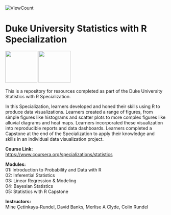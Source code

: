 ![ViewCount](https://views.whatilearened.today/views/github/mattpinkerton/Duke_Statistics_With_R.svg?cache=remove)

# Duke University Statistics with R Specialization

<img src="https://user-images.githubusercontent.com/85677826/153495601-652b2080-1de4-4590-bc6e-baf261d0d217.png" width="100" height="100"> <img src="https://user-images.githubusercontent.com/85677826/153495667-c2757343-349d-455d-a343-af59a6d2bf7f.png" width="100" height="100">

This is a repository for resources completed as part of the Duke University Statistics with R Specialization.

In this Specialization, learners developed and honed their skills using R
to produce data visualizations. Learners created a range of figures,
from simple figures like histograms and scatter plots to more complex
figures like alluvial diagrams and heat maps. Learners incorporated
these visualization into reproducible reports and data dashboards.
Learners completed a Capstone at the end of the Specialization to
apply their knowledge and skills in an individual data visualization
project.

**Course Link:**\
https://www.coursera.org/specializations/statistics

**Modules:**\
01: Introduction to Probability and Data with R\
02: Inferential Statistics\
03: Linear Regression & Modeling\
04: Bayesian Statistics\
05: Statistics with R Capstone

**Instructors:**\
Mine Çetinkaya-Rundel, David Banks, Merlise A Clyde, Colin Rundel
